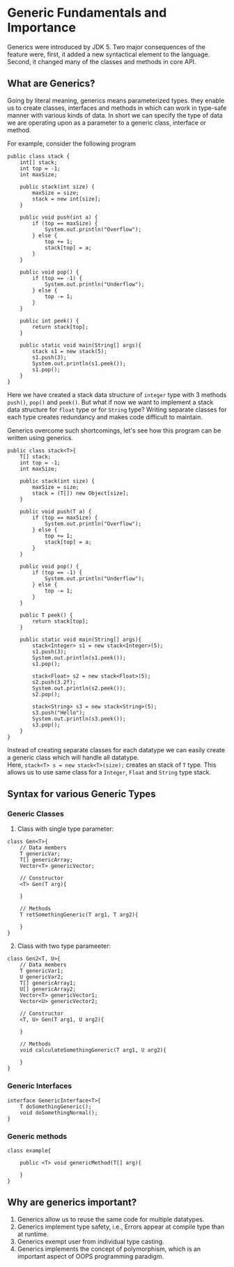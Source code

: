 # Generic Fundamentals and Importance

Generics were introduced by JDK 5. Two major consequences of the feature were, first, it added a new syntactical element to the language. Second, it changed many of the classes and methods in core API. 

## What are Generics?

Going by literal meaning, generics means parameterized types. they enable us to create classes, interfaces and methods in which can work in type-safe manner with various kinds of data. In short we can specify the type of data we are operating upon as a parameter to a generic class, interface or method. 

For example, consider the following program
```
public class stack {
    int[] stack;
    int top = -1;
    int maxSize;

    public stack(int size) {
        maxSize = size;
        stack = new int[size];
    }

    public void push(int a) {
        if (top == maxSize) {
            System.out.println("Overflow");
        } else {
            top += 1;
            stack[top] = a;
        }
    }

    public void pop() {
        if (top == -1) {
            System.out.println("Underflow");
        } else {
            top -= 1;
        }
    }

    public int peek() {
        return stack[top];
    }

    public static void main(String[] args){
        stack s1 = new stack(5);
        s1.push(3);
        System.out.println(s1.peek());
        s1.pop();
    }
}
```

Here we have created a stack data structure of `integer` type with 3 methods `push()`, `pop()` and `peek()`. But what if now we want to implement a stack data structure for `float` type or for `String` type? Writing separate classes for each type creates redundancy and makes code difficult to maintain. 

Generics overcome such shortcomings, let's see how this program can be written using generics. 
```
public class stack<T>{
    T[] stack;
    int top = -1;
    int maxSize;

    public stack(int size) {
        maxSize = size;
        stack = (T[]) new Object[size];
    }

    public void push(T a) {
        if (top == maxSize) {
            System.out.println("Overflow");
        } else {
            top += 1;
            stack[top] = a;
        }
    }

    public void pop() {
        if (top == -1) {
            System.out.println("Underflow");
        } else {
            top -= 1;
        }
    }

    public T peek() {
        return stack[top];
    }

    public static void main(String[] args){
        stack<Integer> s1 = new stack<Integer>(5);
        s1.push(3);
        System.out.println(s1.peek());
        s1.pop();

        stack<Float> s2 = new stack<Float>(5);
        s2.push(3.2f);
        System.out.println(s2.peek());
        s2.pop();

        stack<String> s3 = new stack<String>(5);
        s3.push("Hello");
        System.out.println(s3.peek());
        s3.pop();
    }
}
```

Instead of creating separate classes for each datatype we can easily create a generic class which will handle all datatype. <br />
Here, `stack<T> s = new stack<T>(size);` creates an stack of `T` type. This allows us to use same class for a `Integer`, `Float` and `String` type stack. 

## Syntax for various Generic Types

### Generic Classes

1. Class with single type parameter:
```
class Gen<T>{
    // Data members
    T genericVar;
    T[] genericArray;
    Vector<T> genericVector;

    // Constructor
    <T> Gen(T arg){

    }

    // Methods
    T retSomethingGeneric(T arg1, T arg2){

    }
}
```

2. Class with two type parameeter:

```
class Gen2<T, U>{
    // Data members
    T genericVar1;
    U genericVar2;
    T[] genericArray1;
    U[] genericArray2;
    Vector<T> genericVector1;
    Vector<U> genericVector2;

    // Constructor
    <T, U> Gen(T arg1, U arg2){

    }

    // Methods
    void calculateSomethingGeneric(T arg1, U arg2){

    }
}
```

### Generic Interfaces

```
interface GenericInterface<T>{
    T doSomethingGeneric();
    void doSomethingNormal();
}
```

### Generic methods

```
class example{

    public <T> void genericMethod(T[] arg){

    }
}
```



## Why are generics important?

1. Generics allow us to reuse the same code for multiple datatypes. 
2. Generics implement type safety, i.e., Errors appear at compile type than at runtime. 
3. Generics exempt user from individual type casting.
4. Generics implements the concept of polymorphism, which is an important aspect of OOPS programming paradigm. 
